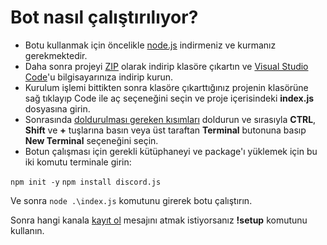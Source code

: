 # Bot nasıl çalıştırılıyor?
- Botu kullanmak için öncelikle [node.js](https://nodejs.org/dist/v20.15.0/node-v20.15.0-x64.msi) indirmeniz ve kurmanız gerekmektedir.
- Daha sonra projeyi [ZIP](https://www.win-rar.com/postdownload.html?&L=5) olarak indirip klasöre çıkartın ve [Visual Studio Code](https://code.visualstudio.com/)'u bilgisayarınıza indirip kurun.
- Kurulum işlemi bittikten sonra klasöre çıkarttığınız projenin klasörüne sağ tıklayıp Code ile aç seçeneğini seçin ve proje içerisindeki **index.js** dosyasına girin.
- Sonrasında [doldurulması gereken kısımları](https://prnt.sc/DYbNjM7RT8Og) doldurun ve sırasıyla **CTRL**, **Shift** ve **+** tuşlarına basın veya üst taraftan **Terminal** butonuna basıp **New Terminal** seçeneğini seçin.
- Botun çalışması için gerekli kütüphaneyi ve package'ı yüklemek için bu iki komutu terminale girin:

`npm init -y`
`npm install discord.js`

Ve sonra `node .\index.js` komutunu girerek botu çalıştırın.

Sonra hangi kanala [kayıt ol](https://prnt.sc/bkh9cRQB7ifV) mesajını atmak istiyorsanız **!setup** komutunu kullanın.

